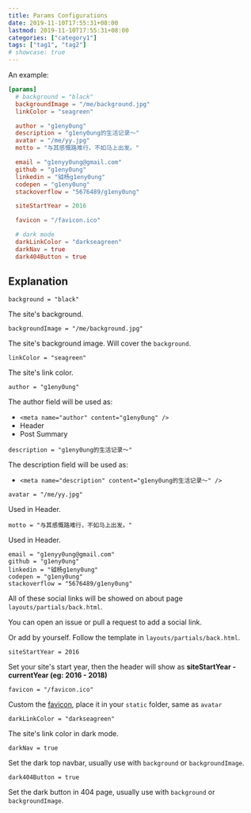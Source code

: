 ```yaml
---
title: Params Configurations
date: 2019-11-10T17:55:31+08:00
lastmod: 2019-11-10T17:55:31+08:00
categories: ["category1"]
tags: ["tag1", "tag2"]
# showcase: true
---
```


An example:

```toml
[params]
  # background = "black"
  backgroundImage = "/me/background.jpg"
  linkColor = "seagreen"

  author = "g1eny0ung"
  description = "g1eny0ung的生活记录～"
  avatar = "/me/yy.jpg"
  motto = "与其感慨路难行，不如马上出发。"

  email = "g1enyy0ung@gmail.com"
  github = "g1eny0ung"
  linkedin = "钺杨g1eny0ung"
  codepen = "g1eny0ung"
  stackoverflow = "5676489/g1eny0ung"

  siteStartYear = 2016

  favicon = "/favicon.ico"

  # dark mode
  darkLinkColor = "darkseagreen"
  darkNav = true
  dark404Button = true
```

## Explanation

`background = "black"`

The site's background.

`backgroundImage = "/me/background.jpg"`

The site's background image. Will cover the `background`.

`linkColor = "seagreen"`

The site's link color.

`author = "g1eny0ung"`

The author field will be used as:

- `<meta name="author" content="g1eny0ung" />`
- Header
- Post Summary

`description = "g1eny0ung的生活记录～"`

The description field will be used as:

- `<meta name="description" content="g1eny0ung的生活记录～" />`

`avatar = "/me/yy.jpg"`

Used in Header.

`motto = "与其感慨路难行，不如马上出发。"`

Used in Header.

`email = "g1enyy0ung@gmail.com"`<br />
`github = "g1eny0ung"`<br />
`linkedin = "钺杨g1eny0ung"`<br />
`codepen = "g1eny0ung"`<br />
`stackoverflow = "5676489/g1eny0ung"`

All of these social links will be showed on about page `layouts/partials/back.html`.

You can open an issue or pull a request to add a social link.

Or add by yourself. Follow the template in `layouts/partials/back.html`.

`siteStartYear = 2016`

Set your site's start year, then the header will show as **siteStartYear - currentYear (eg: 2016 - 2018)**

`favicon = "/favicon.ico"`

Custom the [favicon](https://en.wikipedia.org/wiki/Favicon), place it in your `static` folder, same as `avatar`

`darkLinkColor = "darkseagreen"`

The site's link color in dark mode.

`darkNav = true`

Set the dark top navbar, usually use with `background` or `backgroundImage`.

`dark404Button = true`

Set the dark button in 404 page, usually use with `background` or `backgroundImage`.
